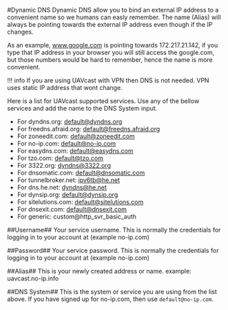 #Dynamic DNS
Dynamic DNS allow you to bind an external IP address to a convenient name so we humans can easly remember. 
The name (Alias) will always be pointing towards the external IP address even though if the IP changes.

As an example, www.google.com is pointing towards 172.217.21.142, if you type that IP address in your browser you will still access the google.com, but those numbers would be hard to remember, hence the name is more convenient.

!!! info
    If you are using UAVcast with VPN then DNS is not needed. VPN uses static IP address that wont change.

Here is a list for UAVcast supported services.
Use any of the bellow services and add the name to the DNS System input. 

* For dyndns.org:         default@dyndns.org
* For freedns.afraid.org: default@freedns.afraid.org
* For zoneedit.com:       default@zoneedit.com
* For no-ip.com:          default@no-ip.com
* For easydns.com:        default@easydns.com
* For tzo.com:            default@tzo.com
* For 3322.org:           dyndns@3322.org
* For dnsomatic.com:      default@dnsomatic.com
* For tunnelbroker.net:   ipv6tb@he.net
* For dns.he.net:         dyndns@he.net
* For dynsip.org:         default@dynsip.org
* For sitelutions.com:    default@sitelutions.com
* For dnsexit.com:        default@dnsexit.com
* For generic:            custom@http_svr_basic_auth

##Username##
Your service username. This is normally the credentials for logging in to your account at (example no-ip.com)

##Password##
Your service password. This is normally the credentials for logging in to your account at (example no-ip.com)

##Alias##
This is your newly created address or name. example: uavcast.no-ip.info

##DNS System##
This is the system or service you are using from the list above. If you have signed up for no-ip.com, then use `default@no-ip.com`.
